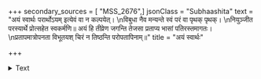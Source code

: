 +++
secondary_sources = [ "MSS_2676",]
jsonClass = "Subhaashita"
text = "अयं स्वार्थः परार्थोऽयम् इत्येवं वा न कल्पयेत्।  \nविबुधा नैव मन्यन्ते स्वं परं वा पृथक् पृथक्।  \nनियुञ्जीत परस्यार्थे प्रोत्सहेत स्वकर्मणि॥ अयं हि तीव्रेण जगन्ति तेजसा प्रताप्य भासां पतिरस्तमागतः।  \nप्रतापमात्रोपनता विभूतयश् चिरं न तिष्ठन्ति परोपतापिनाम्॥"
title = "अयं स्वार्थः"

+++

<details><summary>Text</summary>

अयं स्वार्थः परार्थोऽयम् इत्येवं वा न कल्पयेत्।  
विबुधा नैव मन्यन्ते स्वं परं वा पृथक् पृथक्।  
नियुञ्जीत परस्यार्थे प्रोत्सहेत स्वकर्मणि॥ अयं हि तीव्रेण जगन्ति तेजसा प्रताप्य भासां पतिरस्तमागतः।  
प्रतापमात्रोपनता विभूतयश् चिरं न तिष्ठन्ति परोपतापिनाम्॥
</details>
